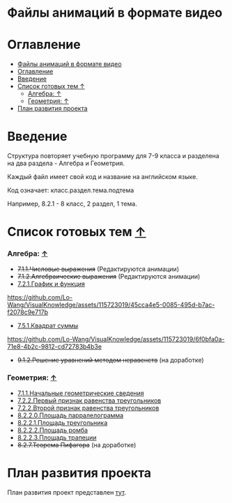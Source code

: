 # Файлы анимаций в формате видео

# Оглавление
- [Файлы анимаций в формате видео](#файлы-анимаций-в-формате-видео)
- [Оглавление](#оглавление)
- [Введение](#введение)
- [Список готовых тем ↑](#список-готовых-тем-)
    - [Алгебра: ↑](#алгебра-)
    - [Геометрия: ↑](#геометрия-)
- [План развития проекта](#план-развития-проекта)



# Введение

Структура повторяет учебную программу для 7-9 класса и разделена на два раздела - Алгебра и Геометрия.

Каждый файл имеет свой код и название на английском языке.

Код означает: класс.раздел.тема.подтема

Например, 8.2.1 - 8 класс, 2 раздел, 1 тема.

# Список готовых тем [↑](#оглавление)

### Алгебра: [↑](#оглавление)
- ~~7.1.1.Числовые выражения~~ (Редактируются анимации)
- ~~7.1.2.Алгебраические выражения~~ (Редактируются анимации)
- [7.2.1.График и функция](/Algebra/7.2.1.Graph_and_function.mp4)

https://github.com/Lo-Wang/VisualKnowledge/assets/115723019/45cca4e5-0085-495d-b7ac-f2078c9e717b
- [7.5.1.Квадрат суммы](/Algebra/7.5.1.Quadrantic_equantions.mp4)

https://github.com/Lo-Wang/VisualKnowledge/assets/115723019/6f0bfa0a-71e8-4b2c-9812-cd72783b4b3e
- ~~9.1.2.Решение уравнений методом неравенств~~ (на доработке) 


### Геометрия: [↑](#оглавление)
- [7.1.1.Начальные геометрические сведения](/Geometry/7.1.1.Basic_Geometry_Info.mp4)
- [7.2.2.Первый признак равенства треугольников](/Geometry/7.2.2.First_Sign_Equality_Triangles.mp4)
- [7.2.2.Второй признак равенства треугольников](/Geometry/7.2.2.Second_Sign_Equality_Triangles.mp4)
- [8.2.2.0.Площадь парралелограмма](/Geometry/8.2.2.0.Square_polygons.mp4)
- [8.2.2.1.Площадь треугольника](/Geometry/8.2.2.1.Square_triangle.mp4)
- [8.2.2.2.Площадь ромба](/Geometry/8.2.2.2.Square_rhomb.mp4)
- [8.2.2.3.Площадь трапеции](/Geometry/8.2.2.3.Square_trapeze.mp4)
- ~~8.2.7.Теорема Пифагора~~ (на доработке)

# План развития проекта

План развития проект представлен [тут](https://github.com/Lo-Wang/VisualKnowledge/tree/AnimationCode?tab=readme-ov-file#план-развития-проекта-).






